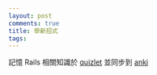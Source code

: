 ```yaml
---
layout: post
comments: true
title: 學新招式
tags: 
---
```

記憶 Rails 相關知識於 [quizlet](https://quizlet.com/subject/rails/ "https://quizlet.com/subject/rails/") 並同步到 [anki](https://ankiweb.net/shared/info/714480480 "https://ankiweb.net/shared/info/714480480")
